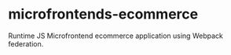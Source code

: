 # microfrontends-ecommerce
Runtime JS Microfrontend ecommerce application using Webpack federation. 
